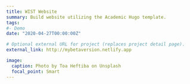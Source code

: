 ```yaml
---
title: WIST Website
summary: Build website utilizing the Academic Hugo template.
tags:
#- Demo
date: "2020-04-27T00:00:00Z"

# Optional external URL for project (replaces project detail page).
external_link: http://mybetaversion.netlify.app

image:
  caption: Photo by Toa Heftiba on Unsplash
  focal_point: Smart
---
```


